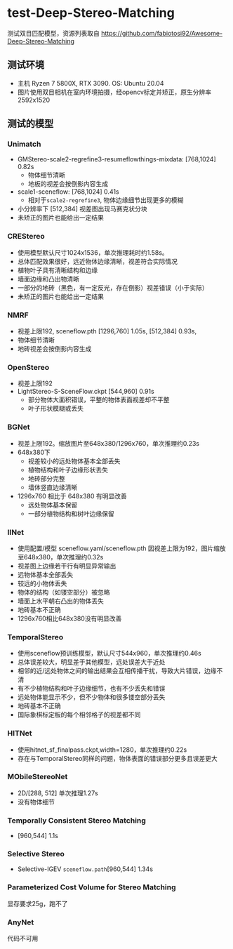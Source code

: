 # test-Deep-Stereo-Matching
测试双目匹配模型，资源列表取自 https://github.com/fabiotosi92/Awesome-Deep-Stereo-Matching
## 测试环境
- 主机 Ryzen 7 5800X, RTX 3090. OS: Ubuntu 20.04
- 图片使用双目相机在室内环境拍摄，经opencv标定并矫正，原生分辨率2592x1520
## 测试的模型
### Unimatch
- GMStereo-scale2-regrefine3-resumeflowthings-mixdata: [768,1024] 0.82s
  - 物体细节清晰
  - 地板的视差会按倒影内容生成
- scale1-sceneflow: [768,1024] 0.41s
  - 相对于`scale2-regrefine3`, 物体边缘细节出现更多的模糊
- 小分辨率下 [512,384] 视差图出现马赛克状分块  
- 未矫正的图片也能给出一定结果
### CREStereo
- 使用模型默认尺寸1024x1536，单次推理耗时约1.58s。
- 总体匹配效果很好，远近物体边缘清晰，视差符合实际情况
- 植物叶子具有清晰结构和边缘
- 墙面边缘和凸出物清晰
- 一部分的地砖（黑色，有一定反光，存在倒影）视差错误（小于实际）
- 未矫正的图片也能给出一定结果
### NMRF
- 视差上限192, sceneflow.pth [1296,760] 1.05s, [512,384] 0.93s,
- 物体细节清晰
- 地砖视差会按倒影内容生成  
### OpenStereo
- 视差上限192
- LightStereo-S-SceneFlow.ckpt [544,960] 0.91s
  - 部分物体大面积错误，平整的物体表面视差却不平整
  - 叶子形状模糊或丢失
### BGNet
- 视差上限192。缩放图片至648x380/1296x760，单次推理约0.23s
- 648x380下
  - 视差较小的远处物体基本全部丢失
  - 植物结构和叶子边缘形状丢失
  - 地砖部分完整
  - 墙体竖直边缘清晰
- 1296x760 相比于 648x380 有明显改善
  - 远处物体基本保留
  - 一部分植物结构和树叶边缘保留
### IINet
- 使用配置/模型 sceneflow.yaml/sceneflow.pth 因视差上限为192，图片缩放至648x380，单次推理约0.32s
- 视差图上边缘若干行有明显异常输出
- 远物体基本全部丢失
- 较远的小物体丢失
- 物体的结构（如镂空部分）被忽略
- 墙面上水平朝右凸出的物体丢失
- 地砖基本不正确
- 1296x760相比648x380没有明显改善
### TemporalStereo
- 使用sceneflow预训练模型，默认尺寸544x960，单次推理约0.46s
- 总体误差较大，明显差于其他模型，远处误差大于近处
- 相邻的近/远处物体之间的输出结果会互相传播干扰，导致大片错误，边缘不清
- 有不少植物结构和叶子边缘细节，也有不少丢失和错误
- 远处物体能显示不少，但不少物体和很多镂空部分丢失
- 地砖基本不正确
- 国际象棋标定板的每个相邻格子的视差都不同
### HITNet
- 使用hitnet_sf_finalpass.ckpt,width=1280，单次推理约0.22s
- 存在与TemporalStereo同样的问题，物体表面的错误部分更多且误差更大
### MObileStereoNet
- 2D/[288, 512] 单次推理1.27s 
- 没有物体细节
### Temporally Consistent Stereo Matching
- [960,544] 1.1s
### Selective Stereo
- Selective-IGEV `sceneflow.path`[960,544] 1.34s
### Parameterized Cost Volume for Stereo Matching
显存要求25g，跑不了
### AnyNet
代码不可用

